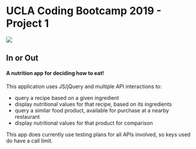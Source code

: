 # UCLA Coding Bootcamp 2019 - Project 1

![](./assets/images/project.jpg)

## In or Out
#### A nutrition app for deciding how to eat!


This application uses JS/jQuery and multiple API interactions to:
* query a recipe based on a given ingredient
* display nutritional values for that recipe, based on its ingredients
* query a similar food product, available for purchase at a nearby restaurant
* display nutritional values for that product for comparison

This app does currently use testing plans for all APIs involved, so keys used do have a call limit.
